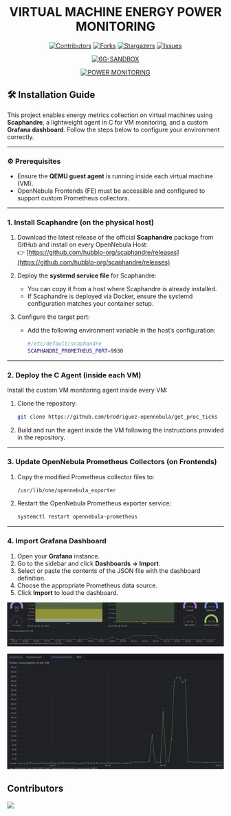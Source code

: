 <div align="center">

# VIRTUAL MACHINE ENERGY POWER MONITORING <!-- omit in toc -->

[![Contributors][contributors-shield]][contributors-url]
[![Forks][forks-shield]][forks-url]
[![Stargazers][stars-shield]][stars-url]
[![Issues][issues-shield]][issues-url]
<!-- [![MIT License][license-shield]][license-url] -->

<a href="https://github.com/6G-SANDBOX/power_monitoring">
  <img src="https://6g-sandbox.eu/wp-content/uploads/2023/01/6g-sandbox-logo-2-300x138.jpg" alt="6G-SANDBOX" title="6GSANDBOX" width="200" />
</a>

[![POWER MONITORING][power-monitoring-badge]][power-monitoring-url]

</div>

## 🛠️ Installation Guide

This project enables energy metrics collection on virtual machines using **Scaphandre**, a lightweight agent in C for VM monitoring, and a custom **Grafana dashboard**. Follow the steps below to configure your environment correctly.

---

### ⚙️ Prerequisites

- Ensure the **QEMU guest agent** is running inside each virtual machine (VM).
- OpenNebula Frontends (FE) must be accessible and configured to support custom Prometheus collectors.

---

### 1. Install Scaphandre (on the physical host)

1. Download the latest release of the official **Scaphandre** package from GitHub and install on every OpenNebula Host:  
   👉 [https://github.com/hubblo-org/scaphandre/releases](https://github.com/hubblo-org/scaphandre/releases)

2. Deploy the **systemd service file** for Scaphandre:  
   - You can copy it from a host where Scaphandre is already installed.  
   - If Scaphandre is deployed via Docker, ensure the systemd configuration matches your container setup.

3. Configure the target port:  
   - Add the following environment variable in the host’s configuration:
     ```bash
     #/etc/default/scaphandre
     SCAPHANDRE_PROMETHEUS_PORT=9930
     ```
---

### 2. Deploy the C Agent (inside each VM)

Install the custom VM monitoring agent inside every VM:

1. Clone the repository:
   ```bash
   git clone https://github.com/brodriguez-opennebula/get_proc_ticks
   ```

2. Build and run the agent inside the VM following the instructions provided in the repository.

---

### 3. Update OpenNebula Prometheus Collectors (on Frontends)

1. Copy the modified Prometheus collector files to:
   ```bash
   /usr/lib/one/opennebula_exporter
   ```

2. Restart the OpenNebula Prometheus exporter service:
   ```bash
   systemctl restart opennebula-prometheus
   ```

---

### 4. Import Grafana Dashboard

1. Open your **Grafana** instance.
2. Go to the sidebar and click **Dashboards → Import**.
3. Select or paste the contents of the JSON file with the dashboard definition.
4. Choose the appropriate Prometheus data source.
5. Click **Import** to load the dashboard.

![General View](images/grafana_1.jpg)

![Detailed View](images/grafana_2.jpg)

## Contributors <!-- omit in toc -->

<a href="https://github.com/6G-SANDBOX/power_monitoring/graphs/contributors">
  <img src="https://contrib.rocks/image?repo=6G-SANDBOX/power_monitoring" />
</a>

<!-- Urls, Shields and Badges -->
[power-monitoring-badge]: https://img.shields.io/github/v/release/6G-SANDBOX/power_monitoring?label=POWER%20MONITORING&color=blue
[power-monitoring-url]: https://github.com/6G-SANDBOX/power_monitoring/releases/latest
[contributors-shield]: https://img.shields.io/github/contributors/6G-SANDBOX/power_monitoring.svg?style=for-the-badge
[contributors-url]: https://github.com/6G-SANDBOX/power_monitoring/graphs/contributors
[forks-shield]: https://img.shields.io/github/forks/6G-SANDBOX/power_monitoring.svg?style=for-the-badge
[forks-url]: https://github.com/6G-SANDBOX/power_monitoring/network/members
[stars-shield]: https://img.shields.io/github/stars/6G-SANDBOX/power_monitoring.svg?style=for-the-badge
[stars-url]: https://github.com/6G-SANDBOX/power_monitoring/stargazers
[issues-shield]: https://img.shields.io/github/issues/6G-SANDBOX/power_monitoring.svg?style=for-the-badge
[issues-url]: https://github.com/6G-SANDBOX/power_monitoring/issues
